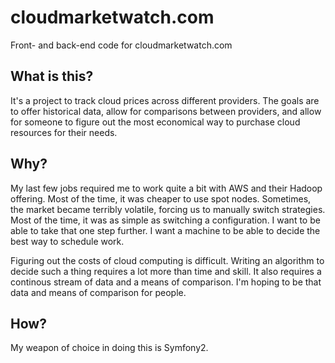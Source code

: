 cloudmarketwatch.com
====================

Front- and back-end code for cloudmarketwatch.com

What is this?
-------------

It's a project to track cloud prices across different providers.  The goals are to offer historical data, allow for comparisons between providers, and allow for someone to figure out the most economical way to purchase cloud resources for their needs.

Why?
----

My last few jobs required me to work quite a bit with AWS and their Hadoop offering.  Most of the time, it was cheaper to use spot nodes.  Sometimes, the market became terribly volatile, forcing us to manually switch strategies.  Most of the time, it was as simple as switching a configuration.  I want to be able to take that one step further.  I want a machine to be able to decide the best way to schedule work.

Figuring out the costs of cloud computing is difficult.  Writing an algorithm to decide such a thing requires a lot more than time and skill.  It also requires a continous stream of data and a means of comparison.  I'm hoping to be that data and means of comparison for people.

How?
----

My weapon of choice in doing this is Symfony2.